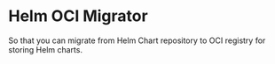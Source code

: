 # Helm OCI Migrator

So that you can migrate from Helm Chart repository to OCI registry for storing Helm charts. 
